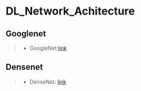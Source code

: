# DL_Network_Achitecture


## Googlenet
> * GoogleNet:[link](http://ethereon.github.io/netscope/#/gist/a457e57805252329d188337a09d8f337)

## Densenet
> * DenseNet: [link](http://ethereon.github.io/netscope/#/gist/042dbb50a17bc7fd884e949dce0c1642)